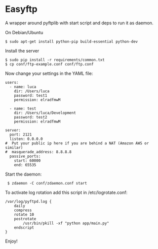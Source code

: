 Easyftp
=======

A wrapper around pyftplib with start script and deps to run it as daemon.

On Debian/Ubuntu

    $ sudo apt-get install python-pip build-essential python-dev

Install the server

    $ sudo pip install -r requirements/common.txt
    $ cp conf/ftp-example.conf conf/ftp.conf

Now change your settings in the YAML file:

    users:
      - name: luca
        dir: /Users/luca
        password: test1
        permission: elradfmwM

      - name: test
        dir: /Users/luca/Development
        password: test2
        permission: elradfmwM

    server:
      port: 2121
      listen: 0.0.0.0
    #  Put your public ip here if you are behind a NAT (Amazon AWS or similar)
    #  masquerade_address: 8.8.8.8
      passive_ports:
        start: 60000
        end: 65535

Start the daemon:

     $ zdaemon -C conf/zdaemon.conf start

To activate log rotation add this script in /etc/logrotate.conf:

    /var/log/pyftpd.log {
        daily
        compress
        rotate 10
        postrotate
            /usr/bin/pkill -xf "python app/main.py"
        endscript
    }

Enjoy!
